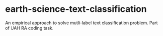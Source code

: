 # earth-science-text-classification
An empirical approach to solve mutli-label text classification problem. Part of UAH RA coding task.
